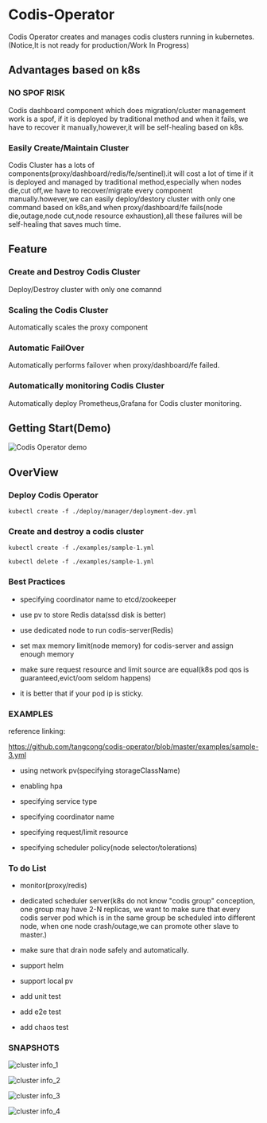 # Codis-Operator

Codis Operator creates and manages codis clusters running in kubernetes.(Notice,It is not ready for production/Work In Progress)

## Advantages based on k8s

### NO SPOF RISK

Codis dashboard component which does migration/cluster management work is a spof, if it is deployed by traditional method and when it fails, we have to recover it manually,however,it will be self-healing based on k8s.

### Easily Create/Maintain Cluster

Codis Cluster has a lots of components(proxy/dashboard/redis/fe/sentinel).it will cost a lot of time if it is deployed and managed by traditional method,especially when nodes die,cut off,we have to recover/migrate every component manually.however,we can easily deploy/destory cluster with only one command based on k8s,and when proxy/dashboard/fe fails(node die,outage,node cut,node resource exhaustion),all these failures will be self-healing that saves much time.

## Feature

### Create and Destroy Codis Cluster

Deploy/Destroy cluster with only one comannd
	
### Scaling the Codis Cluster 

Automatically scales the proxy component

### Automatic FailOver

Automatically performs failover when proxy/dashboard/fe failed.

### Automatically monitoring Codis Cluster

Automatically deploy Prometheus,Grafana for Codis cluster monitoring.

## Getting Start(Demo)

![Codis Operator demo](https://raw.githubusercontent.com/tangcong/codis-operator/master/doc/images/codis-operator.gif)

## OverView 


### Deploy Codis Operator
	
```
kubectl create -f ./deploy/manager/deployment-dev.yml
```

### Create and destroy a codis cluster

```
kubectl create -f ./examples/sample-1.yml
```

```
kubectl delete -f ./examples/sample-1.yml
```

### Best Practices

* specifying coordinator name to etcd/zookeeper

* use pv to store Redis data(ssd disk is better) 

* use dedicated node to run codis-server(Redis)

* set max memory limit(node memory) for codis-server and assign enough memory 

* make sure request resource and limit source are equal(k8s pod qos is guaranteed,evict/oom seldom happens)

* it is better that if your pod ip is sticky. 

### EXAMPLES

reference linking: 

https://github.com/tangcong/codis-operator/blob/master/examples/sample-3.yml

* using network pv(specifying storageClassName)

* enabling hpa

* specifying service type

* specifying coordinator name 

* specifying request/limit resource 

* specifying scheduler policy(node selector/tolerations)


### To do List

* monitor(proxy/redis)

* dedicated scheduler server(k8s do not know "codis group" conception, one group may have 2-N replicas, we want to make sure that every codis server pod which is in the same group be scheduled into different node, when one node crash/outage,we can promote other slave to master.)

* make sure that drain node safely and automatically.

* support helm

* support local pv

* add unit test

* add e2e test

* add chaos test

### SNAPSHOTS

![cluster info_1](./doc/images/1.png)

![cluster info_2](./doc/images/2.png)

![cluster info_3](./doc/images/3.png)

![cluster info_4](./doc/images/4.png)
